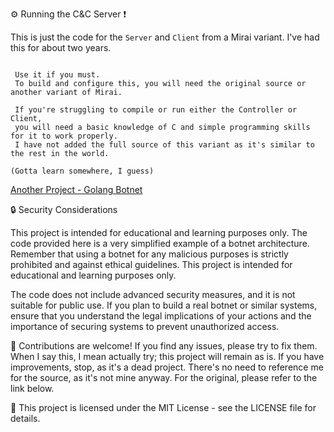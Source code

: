 


:gear: Running the C&C Server ❗

This is just the code for the `Server` and `Client` from a Mirai variant.  I've had this for about two years.

```

 Use it if you must.
 To build and configure this, you will need the original source or another variant of Mirai.

 If you're struggling to compile or run either the Controller or Client,
 you will need a basic knowledge of C and simple programming skills for it to work properly.
 I have not added the full source of this variant as it's similar to the rest in the world.

```

`
(Gotta learn somewhere, I guess)
`

[ Another Project - Golang Botnet ](https://github.com/Birdo1221/Better-Go-Cnc/)

:lock: Security Considerations

This project is intended for educational and learning purposes only. The code provided here is a very simplified example of a botnet architecture. Remember that using a botnet for any malicious purposes is strictly prohibited and against ethical guidelines. This project is intended for educational and learning purposes only.

The code does not include advanced security measures, and it is not suitable for public use. If you plan to build a real botnet or similar systems, ensure that you understand the legal implications of your actions and the importance of securing systems to prevent unauthorized access.

:handshake: Contributions are welcome! If you find any issues, please try to fix them. When I say this, I mean actually try; this project will remain as is. If you have improvements, stop, as it's a dead project. There's no need to reference me for the source, as it's not mine anyway. For the original, please refer to the link below.

:page_with_curl: This project is licensed under the MIT License - see the LICENSE file for details.
